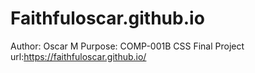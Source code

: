 # Faithfuloscar.github.io
Author: Oscar M
Purpose: COMP-001B CSS Final Project
url:https://faithfuloscar.github.io/

